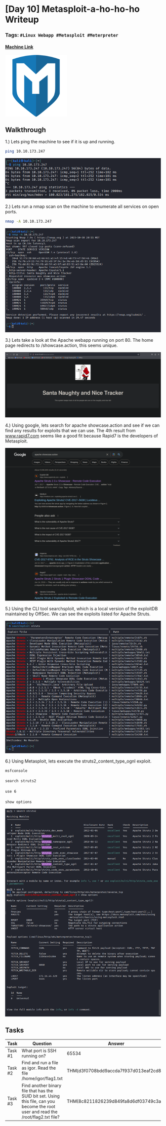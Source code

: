 # [Day 10] Metasploit-a-ho-ho-ho Writeup
### Tags: `#Linux Webapp #Metasploit #Meterpreter`
#### [Machine Link](https://tryhackme.com/room/25daysofchristmas)

<img src='imgs/advent2019day10.png' width='200' align='center'>

## Walkthrough

1.) Lets ping the machine to see if it is up and running.

```bash
ping 10.10.173.247
```

![](imgs/ping.png)

2.) Lets run a nmap scan on the machine to enumerate all services on open ports.

```bash
nmap -A 10.10.173.247
```

![](imgs/nmap.png)

3.) Lets take a look at the Apache webapp running on port 80. The home page redirects to /showcase.action, this seems unique.

![](imgs/webapp.png)

4.) Using google, lets search for apache showcase.action and see if we can find any results for exploits that we can use. The 4th result from www.rapid7.com seems like a good fit because Rapid7 is the developers of Metasploit.

![](imgs/showcase_action.png)

5.) Using the CLI tool searchsploit, which is a local version of the exploitDB maintained by OffSec. We can see the exploits listed for Apache Struts.

![](imgs/searchsploit.png)

6.) Using Metasploit, lets execute the struts2_content_type_ognl exploit.

```bash
msfconsole

search struts2

use 6

show options
```

![](imgs/usemsf.png)

## Tasks
| Task | Question | Answer |
| --- | --- | --- |
| Task #1 | What port is SSH running on? | 65534 |
| Task #2 | Find and run a file as igor. Read the file /home/igor/flag1.txt | THM{d3f0708bdd9accda7f937d013eaf2cd8} |
| Task #3 | Find another binary file that has the SUID bit set. Using this file, can you become the root user and read the /root/flag2.txt file? | THM{8c8211826239d849fa8d6df03749c3a2} |







